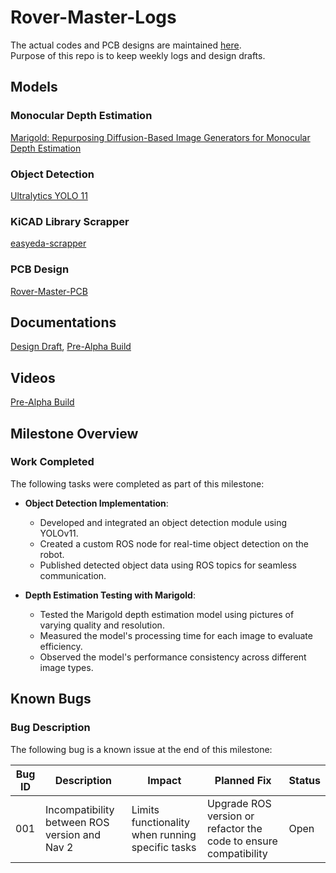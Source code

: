 # Rover-Master-Logs
The actual codes and PCB designs are maintained [here](https://github.com/Rover-Master).   
Purpose of this repo is to keep weekly logs and design drafts.

## Models
### Monocular Depth Estimation
[Marigold: Repurposing Diffusion-Based Image Generators for Monocular Depth Estimation](https://github.com/prs-eth/Marigold?tab=readme-ov-file#marigold-repurposing-diffusion-based-image-generators-for-monocular-depth-estimation)
### Object Detection
[Ultralytics YOLO 11](https://github.com/ultralytics/ultralytics)    
### KiCAD Library Scrapper   
[easyeda-scrapper](https://github.com/zhangyx1998/easyeda-scraper)    
### PCB Design   
[Rover-Master-PCB](https://github.com/Rover-Master/RoverMaster-PCB)      


## Documentations
[Design Draft](https://docs.google.com/document/d/1-bQ3We8AJNHLamSISemeE2tlZ7m4HuL1uXl8B1t9hPI/edit?usp=sharing), 
[Pre-Alpha Build](https://docs.google.com/document/d/10EeRpl8bRQmmqYDzDo8KQ3iPeUJWZ84ysIDSt7VRHq8/edit?usp=sharing)   


## Videos    
[Pre-Alpha Build](https://youtu.be/6k8LeupdFZE)   

## Milestone Overview

### Work Completed
The following tasks were completed as part of this milestone:

- **Object Detection Implementation**:
  - Developed and integrated an object detection module using YOLOv11.
  - Created a custom ROS node for real-time object detection on the robot.
  - Published detected object data using ROS topics for seamless communication.
 
- **Depth Estimation Testing with Marigold**:
  - Tested the Marigold depth estimation model using pictures of varying quality and resolution.
  - Measured the model's processing time for each image to evaluate efficiency.
  - Observed the model's performance consistency across different image types.


## Known Bugs

### Bug Description
The following bug is a known issue at the end of this milestone:

| **Bug ID** | **Description**                              | **Impact**                                           | **Planned Fix**                      | **Status**   |
|------------|----------------------------------------------|-----------------------------------------------------|--------------------------------------|--------------|
| 001        | Incompatibility between ROS version and Nav 2 | Limits functionality when running specific tasks   | Upgrade ROS version or refactor the code to ensure compatibility | Open         |
